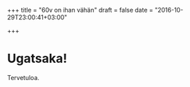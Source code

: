 +++
title = "60v on ihan vähän"
draft = false
date = "2016-10-29T23:00:41+03:00"

+++
# Ugatsaka!
Tervetuloa.
